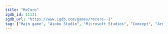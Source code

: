 ```yaml
---
title: "ReCore"
igdb_id: 11131
igdb_url: "https://www.igdb.com/games/recore--1"
tag: ["Main game", "Asobo Studio", "Microsoft Studios", "Comcept", "Armature Studio", "Platform", "Adventure", "Single player", "Third person", "Action", "Science fiction"]
---
```


